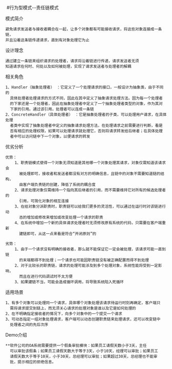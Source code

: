 
  #行为型模式--责任链模式
 
   模式简介
   
    避免请求发送者与接收者耦合在一起，让多个对象都有可能接收请求，将这些对象连接成一条链，
    并且沿着这条链传递请求，直到有对象处理它为止
    
   设计理念
   
    通过建立一条链来组织请求的处理者，请求将沿着链进行传递，请求发送者无须
    知道请求在何时、何处以及如何被处理，实现了请求发送者与处理者的解耦
    
   相关角色
   
    1、Handler（抽象处理者） ：它定义了一个处理请求的接口，一般设计为抽象类，由于不同的
      具体处理者处理请求的方式不同，因此在其中定义了抽象请求处理方法。因为每一个处理者
      的下家还是一个处理者，因此在抽象处理者中定义了一个抽象处理者类型的对象，作为其对
      下家的引用。通过该引用，处理者可以连成一条链
    2、ConcreteHandler（具体处理者） ：它是抽象处理者的子类，可以处理用户请求，在具体处理
      者类中实现了抽象处理者中定义的抽象请求处理方法，在处理请求之前需要进行判断，看是
      否有相应的处理权限，如果可以处理请求就处理它，否则将请求转发给后继者；在具体处理
      者中可以访问链中下一个对象，以便请求的转发
    
   优劣分析
   
    优势：
        1、职责链模式使得一个对象无须知道是其他哪一个对象处理其请求，对象仅需知道该请求会
          被处理即可，接收者和发送者都没有对方的明确信息，且链中的对象不需要知道链的结构，
          由客户端负责链的创建，降低了系统的耦合度
        2、请求处理对象仅需维持一个指向其后继者的引用，而不需要维持它对所有的候选处理者的
          引用，可简化对象的相互连接
        3、在给对象分派职责时，职责链可以给我们更多的灵活性，可以通过在运行时对该链进行动
          态的增加或修改来增加或改变处理一个请求的职责
        4、在系统中增加一个新的具体请求处理者时无须修改原有系统的代码，只需要在客户端重新
          建链即可，从这一点来看是符合“开闭原则”的

    劣势：
        1、由于一个请求没有明确的接收者，那么就不能保证它一定会被处理，该请求可能一直到链
          的末端都得不到处理；一个请求也可能因职责链没有被正确配置而得不到处理
        2、对于比较长的职责链，请求的处理可能涉及到多个处理对象，系统性能将受到一定影响，
          而且在进行代码调试时不太方便
        3、如果建链不当，可能会造成循环调用，将导致系统陷入死循环
    
   适用场景
   
    1、有多个对象可以处理同一个请求，具体哪个对象处理该请求待运行时刻再确定，客户端只
      需将请求提交到链上，而无须关心请求的处理对象是谁以及它是如何处理的
    2、在不明确指定接收者的情况下，向多个对象中的一个提交一个请求
    3、可动态指定一组对象处理请求，客户端可以动态创建职责链来处理请求，还可以改变链中
      处理者之间的先后次序
   
   Demo介绍
   
    **软件公司的OA系统需要提供一个假条审批模块：如果员工请假天数小于3天，主任
      可以审批该假条；如果员工请假天数大于等于3天，小于10天，经理可以审批；如果员工
      请假天数大于等于10天，小于30天，总经理可以审批；如果超过30天，总经理也不能审
      批，提示相应的拒绝信息。
    
   
   

   
